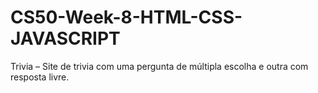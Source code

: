 # CS50-Week-8-HTML-CSS-JAVASCRIPT
Trivia – Site de trivia com uma pergunta de múltipla escolha e outra com resposta livre.
